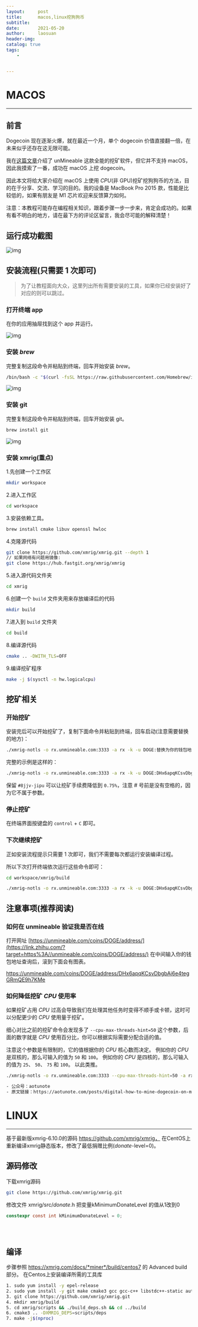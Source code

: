 ```yaml
---
layout:     post
title:      macos,linux挖狗狗币
subtitle:   
date:       2021-05-20
author:     laosuan
header-img: 
catalog: true
tags:
    - 


---
```




# MACOS

---



## 前言

Dogecoin 现在逐渐火爆，就在最近一个月，单个 dogecoin 价值直接翻一倍，在未来似乎还存在这无限可能。

我在[这篇文章](https://link.zhihu.com/?target=https%3A//aotunote.com/posts/digital-unmineable-full-functionallity-mining-software/)介绍了 unMineable 这款全能的挖矿软件，但它并不支持 macOS，因此我摸索了一番，成功在 macOS 上挖 dogecoin。

因此本文将给大家介绍在 macOS 上使用 *CPU*(非 GPU)挖矿挖狗狗币的方法，目的在于分享、交流、学习的目的。我的设备是 MacBook Pro 2015 款，性能是比较低的，如果有朋友是 M1 芯片欢迎来反馈算力如何。

注意：本教程可能存在编程相关知识，跟着步骤一步一步来，肯定会成功的。如果有看不明白的地方，请在最下方的评论区留言，我会尽可能的解释清楚！

## 运行成功截图



![img](https://pic2.zhimg.com/80/v2-9440a430e5da74188ed0bb8eb63189d1_1440w.jpg)



## 安装流程(只需要 1 次即可)

> 为了让教程面向大众，这里列出所有需要安装的工具，如果你已经安装好了对应的则可以跳过。

### 打开终端 app

在你的应用抽屉找到这个 app 并运行。



![img](https://pic2.zhimg.com/80/v2-77f25b5d3a58d2656cf13715eddb89ad_1440w.png)



### 安装 *brew*

完整复制这段命令并粘贴到终端，回车开始安装 *brew*。

```bash
/bin/bash -c "$(curl -fsSL https://raw.githubusercontent.com/Homebrew/install/HEAD/install.sh)"
```



![img](https://pic1.zhimg.com/80/v2-d1681cab1baab230cc2a8d5eb179a958_1440w.jpg)



### 安装 git

完整复制这段命令并粘贴到终端，回车开始安装 git。

```bash
brew install git
```



![img](https://pic4.zhimg.com/80/v2-fb9b5ca5fc3b4dd3bf830063eccfb623_1440w.png)



### 安装 xmrig(重点)

1.先创建一个工作区

```bash
mkdir workspace
```

2.进入工作区

```bash
cd workspace
```

3.安装依赖工具。

```bash
brew install cmake libuv openssl hwloc
```

4.克隆源代码

```bash
git clone https://github.com/xmrig/xmrig.git --depth 1
// 如果网络有问题用镜像: 
git clone https://hub.fastgit.org/xmrig/xmrig
```

5.进入源代码文件夹

```bash
cd xmrig
```

6.创建一个 `build` 文件夹用来存放编译后的代码

```bash
mkdir build
```

7.进入到 `build` 文件夹

```bash
cd build
```

8.编译源代码

```bash
cmake .. -DWITH_TLS=OFF
```

9.编译挖矿程序

```bash
make -j $(sysctl -n hw.logicalcpu)
```

## 挖矿相关

### 开始挖矿

安装完后可以开始挖矿了，复制下面命令并粘贴到终端，回车启动(注意需要替换的地方)：

```bash
./xmrig-notls -o rx.unmineable.com:3333 -a rx -k -u DOGE:替换为你的钱包地址.这台设备的名字(可以随便填)#8vmj-tbib
```

完整的示例是这样的：

```bash
./xmrig-notls -o rx.unmineable.com:3333 -a rx -k -u DOGE:DHx6apqKCsvDbgbAj6e4tegGRmQE9h7KMe.mac#8vmj-tbib
```

保留 `#8jjv-jipu` 可以让挖矿手续费降低到 `0.75%`，注意 # 号前是没有空格的，因为它不属于参数。

### 停止挖矿

在终端界面按键盘的 `control` + `C` 即可。

### 下次继续挖矿

正如安装流程提示只需要 1 次即可，我们不需要每次都运行安装编译过程。

所以下次打开终端依次运行这些命令即可：

```bash
cd workspace/xmrig/build

./xmrig-notls -o rx.unmineable.com:3333 -a rx -k -u DOGE:DHx6apqKCsvDbgbAj6e4tegGRmQE9h7KMe.mac#8vmj-tbib
```

## 注意事项(推荐阅读)

### 如何在 unmineable 验证我是否在线

打开网址 [https://unmineable.com/coins/DOGE/address/](https://link.zhihu.com/?target=https%3A//unmineable.com/coins/DOGE/address/) 在中间输入你的钱包地址查询后，滚到下面会有图表。

https://unmineable.com/coins/DOGE/address/DHx6apqKCsvDbgbAj6e4tegGRmQE9h7KMe

### 如何降低挖矿 *CPU* 使用率

如果挖矿占用 *CPU* 过高会导致我们在处理其他任务时变得不顺手或卡顿，这时可以分配更少的 *CPU* 使用量于挖矿。

细心对比之前的挖矿命令会发现多了 `--cpu-max-threads-hint=50` 这个参数，后面的数字就是 *CPU* 使用百分比，你可以根据实际需要分配合适的值。

注意这个参数是有限制的，它的值根据你的 *CPU* 核心数而决定。
例如你的 *CPU* 是双核的，那么可输入的值为 `50` 和 `100`。
例如你的 *CPU* 是四核的，那么可输入的值为 `25`、 `50`、 `75` 和 `100`。
以此类推。

```bash
./xmrig-notls -o rx.unmineable.com:3333 --cpu-max-threads-hint=50 -a rx -k -u DOGE:DHx6apqKCsvDbgbAj6e4tegGRmQE9h7KMe.mac#8vmj-tbib
```





```bash
- 公众号：aotunote
- 原文链接：https://aotunote.com/posts/digital-how-to-mine-dogecoin-on-macos/
```





# LINUX

---



基于最新版xmrig-6.10.0的源码 https://github.com/xmrig/xmrig，
在CentOS上重新编译xmrig静态版本，修改了最低捐赠比例(*donate*-level=0)。

## 源码修改

下载xmrig源码

```bash
git clone https://github.com/xmrig/xmrig.git

```

修改文件 xmrig/src/*donate*.h
把变量kMinimumDonateLevel 的值从1改到0

```c
constexpr const int kMinimumDonateLevel = 0;

  
 
```

## 编译

步骤参照 https://xmrig.com/docs/*miner*/build/centos7 的 Advanced build 部分。
在Centos上安装编译所需的工具库

```bash
1. sudo yum install -y epel-release
2. sudo yum install -y git make cmake3 gcc gcc-c++ libstdc++-static automake libtool autoconf
3. git clone https://github.com/xmrig/xmrig.git
4. mkdir xmrig/build
5. cd xmrig/scripts && ./build_deps.sh && cd ../build
6. cmake3 .. -DXMRIG_DEPS=scripts/deps
7. make -j$(nproc)
```







